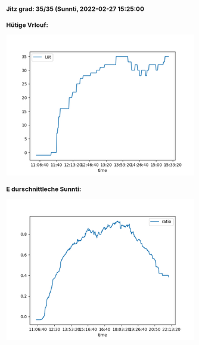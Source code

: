 ### Jitz grad: 35/35 (Sunnti, 2022-02-27 15:25:00

### Hütige Vrlouf:
![Graph](Today.png)

### E durschnittleche Sunnti:
![Graph](Sunnti.png)